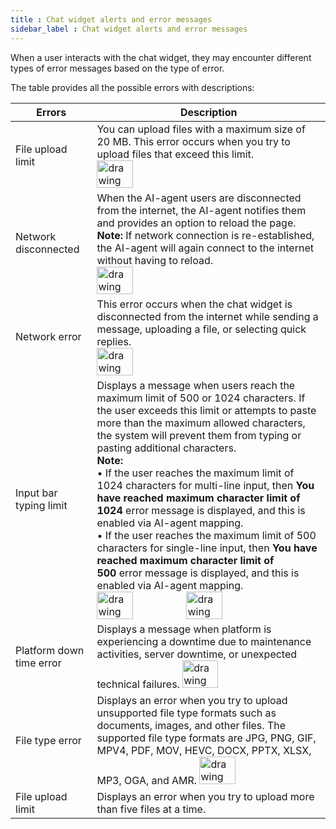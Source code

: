 ```yaml
---
title : Chat widget alerts and error messages
sidebar_label : Chat widget alerts and error messages
---
```


When a user interacts with the chat widget, they may encounter different types of error messages based on the type of error.

The table provides all the possible errors with descriptions:

Errors | Description
-------|------------
File upload limit | You can upload files with a maximum size of 20 MB. This error occurs when you try to upload files that exceed this limit.<br/> <img src="https://i.imgur.com/C4AEI7c.png" alt="drawing" width="40%"/> 
Network disconnected | When the AI-agent users are disconnected from the internet, the AI-agent notifies them and provides an option to reload the page.<br/>**Note:** If network connection is re-established, the AI-agent will again connect to the internet without having to reload.<br/> <img src="https://i.imgur.com/ARNfqU8.png" alt="drawing" width="40%"/>
Network error | This error occurs when the chat widget is disconnected from the internet while sending a message, uploading a file, or selecting quick replies.<br/> <img src="https://i.imgur.com/zS1AXia.png" alt="drawing" width="40%"/> 
Input bar typing limit | Displays a message when users reach the maximum limit of 500 or 1024 characters. If the user exceeds this limit or attempts to paste more than the maximum allowed characters, the system will prevent them from typing or pasting additional characters.<br/> **Note:**<br/>• If the user reaches the maximum limit of 1024 characters for multi-line input, then **You have reached maximum character limit of 1024** error message is displayed, and this is enabled via AI-agent mapping.<br/>• If the user reaches the maximum limit of 500 characters for single-line input, then **You have reached maximum character limit of 500** error message is displayed, and this is enabled via AI-agent mapping. <br/><img src="https://i.imgur.com/A4Bf0aY.png" alt="drawing" width="40%"/><img src="https://i.imgur.com/SFNBSQv.png" alt="drawing" width="40%"/>
Platform down time error | Displays a message when platform is experiencing a downtime due to maintenance activities, server downtime, or unexpected technical failures. <img src="https://i.imgur.com/XIBmCnj.png" alt="drawing" width="40%"/> 
File type error | Displays an error when you try to upload unsupported file type formats such as documents, images, and other files. The supported file type formats are JPG, PNG, GIF, MPV4, PDF, MOV, HEVC, DOCX, PPTX, XLSX, MP3, OGA, and AMR. <img src="https://i.imgur.com/jYX22Gw.png" alt="drawing" width="40%"/> 
File upload limit | Displays an error when you try to upload more than five files at a time. 

